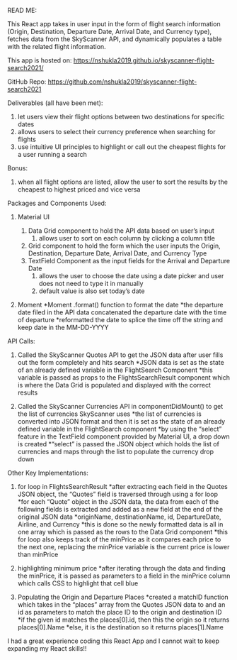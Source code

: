 READ ME:

This React app takes in user input in the form of flight search information (Origin, Destination, Departure Date, Arrival Date, and Currency type), fetches data from the SkyScanner API, and dynamically populates a table with the related flight information.

This app is hosted on: https://nshukla2019.github.io/skyscanner-flight-search2021/

GitHub Repo: https://github.com/nshukla2019/skyscanner-flight-search2021

Deliverables (all have been met): 
1) let users view their flight options between two destinations for specific dates
2) allows users to select their currency preference when searching for flights
3) use intuitive UI principles to highlight or call out the cheapest flights for a user running a search
	
Bonus:		
1) when all flight options are listed, allow the user to sort the results by the cheapest to highest priced and vice versa


Packages and Components Used:

1) Material UI
	1) Data Grid component to hold the API data based on user’s input
		1) allows user to sort on each column by clicking a column title
	2) Grid component to hold the form which the user inputs the Origin, Destination, Departure Date, Arrival Date, and Currency Type
	3) TextField Component as the input fields for the Arrival and Departure Date		
		1) allows the user to choose the date using a date picker and user does not need to type it in manually
		2) default value is also set today’s date
	
2) Moment
	*Moment .format() function to format the date 
		*the departure date filed in the API data concatenated the departure date with the time of departure
		*reformatted the date to splice the time off the string and keep date in the MM-DD-YYYY


API Calls:

1) Called the SkyScanner Quotes API to get the JSON data after user fills out the form completely and hits search
	*JSON data is set as the state of an already defined variable in the FlightSearch Component
	*this variable is passed as props to the FlightsSearchResult component which is where the Data Grid is populated and displayed with the correct results

2) Called the SkyScanner Currencies API in componentDidMount() to get the list of currencies SkyScanner uses
	*the list of currencies is converted into JSON format and then it is set as the state of an already defined variable in the FlightSearch component
	*by using the “select” feature in the TextField component provided by Material UI, a drop down is created 
		*“select” is passed the JSON object which holds the list of currencies and maps through the list to populate the currency drop down

Other Key Implementations:

1) for loop in FlightsSearchResult
	*after extracting each field in the Quotes JSON object, the “Quotes” field is traversed through using a for loop
		*for each “Quote” object in the JSON data, the data from each of the following fields is extracted and added as a new field at the end of the original JSON data
			*originName, destinationName, id, DepartureDate, Airline, and Currency
		*this is done so the newly formatted data is all in one array which is passed as the rows to the Data Grid component
	*this for loop also keeps track of the minPrice as it compares each price to the next one, replacing the minPrice variable is the current price is lower than minPrice

2) highlighting minimum price
	*after iterating through the data and finding the minPrice, it is passed as parameters to a field in the minPrice column which calls CSS to highlight that cell blue

3) Populating the Origin and Departure Places
	*created a matchID function which takes in the “places” array from the Quotes JSON data to and an id as parameters to match the place ID to the origin and destination ID
		*if the given id matches the places[0].id, then this the origin so it returns places[0].Name
		*else, it is the destination so it returns places[1].Name
    
I had a great experience coding this React App and I cannot wait to keep expanding my React skills!!
